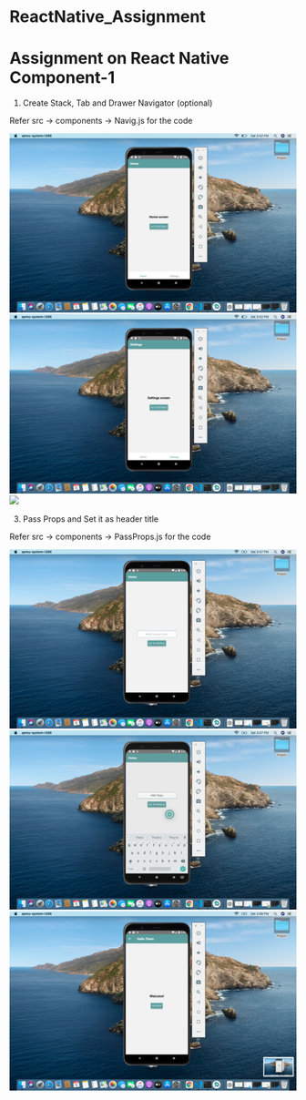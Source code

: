 # ReactNative_Assignment
# Assignment on React Native Component-1

1. Create Stack, Tab and Drawer Navigator (optional)

Refer src -> components -> Navig.js for the code


![](Screenshots/Navig1.png)
![](Screenshots/Navig2.png)
![](Screenshots/Navig3.png)


3. Pass Props and Set it as header title


Refer src -> components -> PassProps.js for the code

![](Screenshots/PassProp1.png)
![](Screenshots/PassProp2.png)
![](Screenshots/PassProp3.png)
